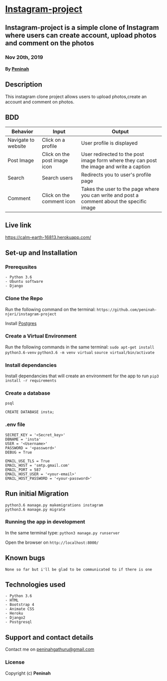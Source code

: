 # [Instagram-project]()
## Instagram-project is a simple clone of Instagram where users can create account, upload photos and comment on the photos
### Nov 20th, 2019
#### By **[Peninah](https://github.com/peninah-njeri/instagram-project)**

## Description
This instagram clone project allows users to upload photos,create an account and comment on photos.





## BDD

| Behavior            | Input                         | Output                        | 
| ------------------- | ----------------------------- | ----------------------------- |
|Navigate to website | Click on a profile| User profile is displayed |
| Post Image | Click on the post image icon| User redirected to the post image form where they can post the image and write a caption |
| Search | Search users| Redirects you to user's profile page |
| Comment | Click on the comment icon | Takes the user to the page where you can write and post a comment about the specific image|


## Live link
https://calm-earth-16813.herokuapp.com/

## Set-up and Installation

### Prerequsites
    - Python 3.6
    - Ubuntu software
    - Django

### Clone the Repo
Run the following command on the terminal:
`https://github.com/peninah-njeri/instagram-project`

Install [Postgres](https://www.postgresql.org/download/)

### Create a Virtual Environment
Run the following commands in the same terminal:
`sudo apt-get install python3.6-venv`
`python3.6 -m venv virtual`
`source virtual/bin/activate`

### Install dependancies
Install dependancies that will create an environment for the app to run
`pip3 install -r requirements`

### Create a database

```
psql

CREATE DATABASE insta;

```

### .env file

```
SECRET_KEY = '<Secret_key>'
DBNAME = 'insta'
USER = '<Username>'
PASSWORD = '<password>'
DEBUG = True

EMAIL_USE_TLS = True
EMAIL_HOST = 'smtp.gmail.com'
EMAIL_PORT = 587
EMAIL_HOST_USER = '<your-email>'
EMAIL_HOST_PASSWORD = '<your-password>'

```

## Run initial Migration
```
python3.6 manage.py makemigrations instagram
python3.6 manage.py migrate

```


### Running the app in development
In the same terminal type:
`python3 manage.py runserver`

Open the browser on `http://localhost:8000/`

## Known bugs

```None so far but i'll be glad to be communicated to if there is one ```


## Technologies used
    - Python 3.6
    - HTML
    - Bootstrap 4
    - Animate CSS
    - Heroku
    - Django2
    - Postgresql

## Support and contact details
Contact me on peninahgathuru@gmail.com

### License
Copyright (c) **Peninah**